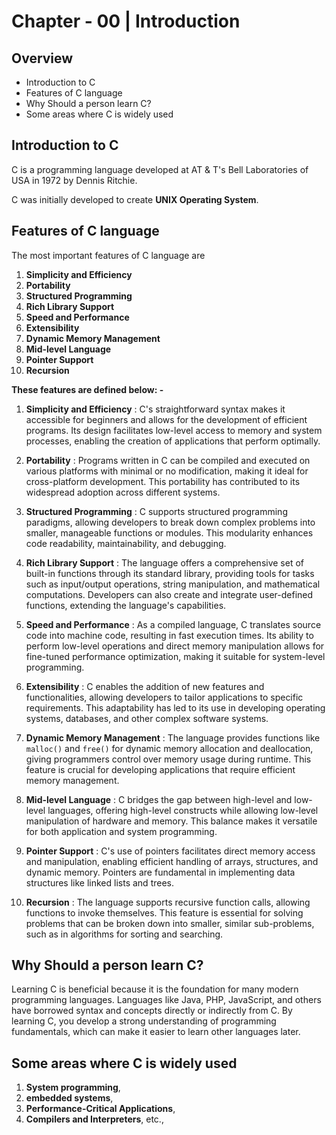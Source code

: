 # Chapter - 00 | Introduction
## Overview

- Introduction to C
- Features of C language
- Why Should a person learn C?
- Some areas where C is widely used

## Introduction to C

C is a programming language developed at AT & T's Bell Laboratories of USA in 1972 by Dennis Ritchie.

C was initially developed to create **UNIX Operating System**.

## Features of C language

The most important features of C language are

1. **Simplicity and Efficiency**
2. **Portability**
3. **Structured Programming**
4. **Rich Library Support**
5. **Speed and Performance**
6. **Extensibility**
7. **Dynamic Memory Management**
8. **Mid-level Language**
9. **Pointer Support**
10. **Recursion**

**These features are defined below: -**

1. **Simplicity and Efficiency** : C's straightforward syntax makes it accessible for beginners and allows for the development of efficient programs. Its design facilitates low-level access to memory and system processes, enabling the creation of applications that perform optimally. ​

2. **Portability** : Programs written in C can be compiled and executed on various platforms with minimal or no modification, making it ideal for cross-platform development. This portability has contributed to its widespread adoption across different systems.

3. **Structured Programming** : C supports structured programming paradigms, allowing developers to break down complex problems into smaller, manageable functions or modules. This modularity enhances code readability, maintainability, and debugging.

4. **Rich Library Support** : The language offers a comprehensive set of built-in functions through its standard library, providing tools for tasks such as input/output operations, string manipulation, and mathematical computations. Developers can also create and integrate user-defined functions, extending the language's capabilities.

5. **Speed and Performance** : As a compiled language, C translates source code into machine code, resulting in fast execution times. Its ability to perform low-level operations and direct memory manipulation allows for fine-tuned performance optimization, making it suitable for system-level programming.

6. **Extensibility** : C enables the addition of new features and functionalities, allowing developers to tailor applications to specific requirements. This adaptability has led to its use in developing operating systems, databases, and other complex software systems. ​

7. **Dynamic Memory Management** : The language provides functions like `malloc()` and `free()` for dynamic memory allocation and deallocation, giving programmers control over memory usage during runtime. This feature is crucial for developing applications that require efficient memory management. ​

8. **Mid-level Language** : C bridges the gap between high-level and low-level languages, offering high-level constructs while allowing low-level manipulation of hardware and memory. This balance makes it versatile for both application and system programming. ​

9. **Pointer Support** : C's use of pointers facilitates direct memory access and manipulation, enabling efficient handling of arrays, structures, and dynamic memory. Pointers are fundamental in implementing data structures like linked lists and trees. ​

10. **Recursion** : The language supports recursive function calls, allowing functions to invoke themselves. This feature is essential for solving problems that can be broken down into smaller, similar sub-problems, such as in algorithms for sorting and searching.

## Why Should a person learn C?

Learning C is beneficial because it is the foundation for many modern programming languages. Languages like Java, PHP, JavaScript, and others have borrowed syntax and concepts directly or indirectly from C. By learning C, you develop a strong understanding of programming fundamentals, which can make it easier to learn other languages later.

## Some areas where C is widely used

1. **System programming**,
1. **embedded systems**,
1. **Performance-Critical Applications**,
1. **Compilers and Interpreters**, etc.,
